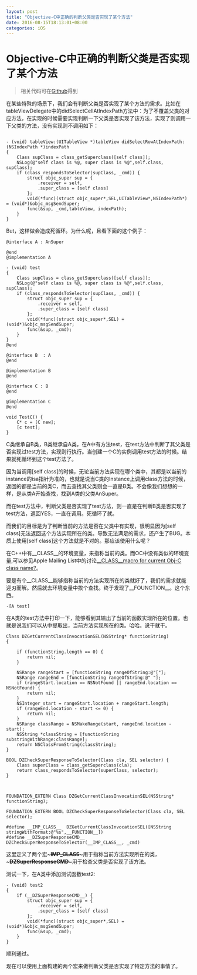 ```yaml
---
layout: post
title: "Objective-C中正确的判断父类是否实现了某个方法"
date: 2016-08-15T18:13:01+08:00
categories: iOS
---
```



Objective-C中正确的判断父类是否实现了某个方法
==

> 相关代码可在[Github](https://github.com/yishuiliunian/SuperResponseTest)得到


在某些特殊的场景下，我们会有判断父类是否实现了某个方法的需求。比如在tableViewDelegate中的didSelectCellAtIndexPath方法中：为了不覆盖父类的对应方法，在实现的时候需要实现判断一下父类是否实现了该方法，实现了则调用一下父类的方法，没有实现则不调用如下：


~~~

- (void) tableView:(UITableView *)tableView didSelectRowAtIndexPath:(NSIndexPath *)indexPath
{
    Class supClass = class_getSuperclass([self class]);
    NSLog(@"self class is %@, super class is %@",self.class, supClass);
    if (class_respondsToSelector(supClass, _cmd)) {
        struct objc_super sup = {
            .receiver = self,
            .super_class = [self class]
        };
        void(*func)(struct objc_super*,SEL,UITableView*,NSIndexPath*) = (void*)&objc_msgSendSuper;
        func(&sup, _cmd,tableView, indexPath);
    }
}

~~~

But，这样做会造成死循环。为什么呢，且看下面的这个例子：


~~~
@interface A : AnSuper

@end
@implementation A

- (void) test
{
    Class supClass = class_getSuperclass([self class]);
    NSLog(@"self class is %@, super class is %@",self.class, supClass);
    if (class_respondsToSelector(supClass, _cmd)) {
        struct objc_super sup = {
            .receiver = self,
            .super_class = [self class]
        };
        void(*func)(struct objc_super*,SEL) = (void*)&objc_msgSendSuper;
        func(&sup, _cmd);
    }
}
@end

@interface B  : A
@end

@implementation B
@end

@interface C : B
@end

@implementation C
@end

void TestC() {
    C* c = [C new];
    [c test];
}

~~~

C类继承自B类，B类继承自A类，在A中有方法test，在test方法中判断了其父类是否实现过test方法，实现则行执行。当创建一个C的实例调用test方法的时候。结果就死循环到这个test方法了。

因为当调用[self class]的时候，无论当前方法实现在哪个类中，其都是以当前的instance的isa指针为准的，也就是说当C类的Instance上调用class方法的时候，返回的都是当前的类C，而去查找其父类则会一直是B类。不会像我们想想的一样，是从类A开始查找，找到A类的父类AnSuper。

而在test方法中，判断父类是否实现了test方法，则一直是在判断B类是否实现了test方法，返回YES，一直在调用。死循环了就。

而我们的目标是为了判断当前的方法是否在父类中有实现，很明显因为[self class]无法返回这个方法实现所在的类。导致无法满足的需求，还产生了BUG。本质上使用[self class]这个方法就是不对的。那应该使用什么呢？

在C++中有\_\_CLASS\_\_的环境变量，来指称当前的类。而OC中没有类似的环境变量,可以参见Apple Mailing List中的讨论[\_\_CLASS\_\_macro for current Obj-C class name?](http://lists.apple.com/archives/objc-language/2008/Aug/msg00177.html)。

要是有个\_\_CLASS\_\_能够指称当前的方法实现所在的类就好了，我们的需求就能迎刃而解。然后就去环境变量中挨个查找。终于发现了\_\_FOUNCTION\_\_。这个东西。


~~~
-[A test]
~~~

在A类的test方法中打印一下，能够看到其输出了当前的函数实现所在的位置。也就是说我们可以从中提取出，当前方法实现所在的类。哈哈。说干就干。


~~~
Class DZGetCurrentClassInvocationSEL(NSString* functionString)
{
    
    if (functionString.length == 0) {
        return nil;
    }
    
    NSRange rangeStart = [functionString rangeOfString:@"["];
    NSRange rangeEnd = [functionString rangeOfString:@" "];
    if (rangeStart.location == NSNotFound || rangeEnd.location == NSNotFound) {
        return nil;
    }
    NSInteger start = rangeStart.location + rangeStart.length;
    if (rangeEnd.location - start <= 0) {
        return nil;
    }
    NSRange classRange = NSMakeRange(start, rangeEnd.location - start);
    NSString *classString = [functionString substringWithRange:classRange];
    return NSClassFromString(classString);
}

BOOL DZCheckSuperResponseToSelector(Class cla, SEL selector) {
    Class superClass = class_getSuperclass(cla);
    return class_respondsToSelector(superClass, selector);
}



FOUNDATION_EXTERN Class DZGetCurrentClassInvocationSEL(NSString*  functionString);

FOUNDATION_EXTERN BOOL DZCheckSuperResponseToSelector(Class cla, SEL selector);

#define __IMP_CLASS__  DZGetCurrentClassInvocationSEL([NSString stringWithFormat:@"%s",__FUNCTION__])
#define __DZSuperResponseCMD__ DZCheckSuperResponseToSelector(__IMP_CLASS__, _cmd)

~~~


这里定义了两个宏~~~__IMP_CLASS__~~~用于指称当前方法实现所在的类，~~~__DZSuperResponseCMD__~~~用于检查父类是否实现了该方法。

测试一下，在A类中添加测试函数test2:


~~~
- (void) test2
{
    if (__DZSuperResponseCMD__) {
        struct objc_super sup = {
            .receiver = self,
            .super_class = [self class]
        };
        void(*func)(struct objc_super*,SEL) = (void*)&objc_msgSendSuper;
        func(&sup, _cmd);
    }
}
~~~

顺利通过。

现在可以使用上面构建的两个宏来做判断父类是否实现了特定方法的事情了。
